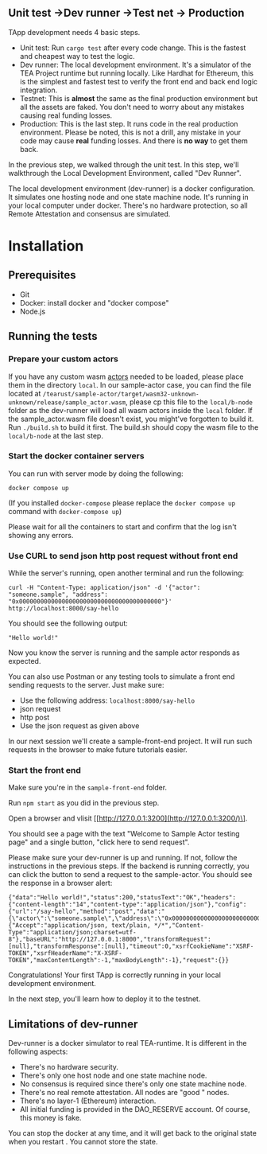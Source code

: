 ## Unit test ->Dev runner ->Test net -> Production

TApp development needs 4 basic steps. 

* Unit test: Run `cargo test` after every code change. This is the fastest and cheapest way to test the logic.
* Dev runner: The local development environment. It's a simulator of the TEA Project runtime but running locally. Like Hardhat for Ethereum, this is the simplest and fastest test to verify the front end and back end logic integration.
* Testnet: This is **almost** the same as the final production environment but all the assets are faked. You don't need to worry about any mistakes causing real funding losses. 
* Production: This is the last step. It runs code in the real production environment. Please be noted, this is not a drill, any mistake in your code may cause **real** funding losses. And there is **no way** to get them back. 

In the previous step, we walked through the unit test. In this step, we'll walkthrough the Local Development Environment, called "Dev Runner". 

The local development environment (dev-runner) is a docker configuration. It simulates one hosting node and one state machine node. It's running in your local computer under docker. There's no hardware protection, so all Remote Attestation and consensus are simulated.

# Installation

## Prerequisites

* Git
* Docker: install docker and "docker compose"
* Node.js

## Running the tests

### Prepare your custom actors

If you have any custom wasm [actors](../../z_glossary/actor.md) needed to be loaded, please place them in the directory `local`. In our sample-actor case, you can find the file located at `/tearust/sample-actor/target/wasm32-unknown-unknown/release/sample_actor.wasm`, please cp this file to the `local/b-node` folder as the dev-runner will load all wasm actors inside the `local` folder. If the sample_actor.wasm file doesn't exist, you might've forgotten to build it. Run `./build.sh` to build it first. The build.sh should copy the wasm file to the `local/b-node` at the last step. 

### Start the docker container servers

You can run with server mode by doing the following:

````
docker compose up
````

(If you installed `docker-compose` please replace the `docker compose up` command with `docker-compose up`)

Please wait for all the containers to start and confirm that the log isn't showing any errors.

### Use CURL to send json http post request without front end

While the server's running, open another terminal and run the following:

````
curl -H "Content-Type: application/json" -d '{"actor": "someone.sample", "address": "0x0000000000000000000000000000000000000000"}' http://localhost:8000/say-hello
````

You should see the following output:

````
"Hello world!"
````

Now you know the server is running and the sample actor responds as expected.

You can also use Postman or any testing tools to simulate a front end sending requests to the server. Just make sure:

* Use the following address: `localhost:8000/say-hello`
* json request
* http post
* Use the json request as given above

In our next session we'll create a sample-front-end project. It will run such requests in the browser to make future tutorials easier.

### Start the front end

Make sure you're in the `sample-front-end` folder.

Run `npm start` as you did in the previous step.

Open a browser and vlisit \[[http://127.0.0.1:3200](http://127.0.0.1:3200/)\].

You should see a page with the text "Welcome to Sample Actor testing page" and a single button, "click here to send request".

Please make sure your dev-runner is up and running. If not, follow the instructions in the previous steps. If the backend is running correctly, you can click the button to send a request to the sample-actor. You should see the response in a browser alert: 

````
{"data":"Hello world!","status":200,"statusText":"OK","headers":{"content-length":"14","content-type":"application/json"},"config":{"url":"/say-hello","method":"post","data":"{\"actor\":\"someone.sample\",\"address\":\"0x000000000000000000000000000000000000000f\"}","headers":{"Accept":"application/json, text/plain, */*","Content-Type":"application/json;charset=utf-8"},"baseURL":"http://127.0.0.1:8000","transformRequest":[null],"transformResponse":[null],"timeout":0,"xsrfCookieName":"XSRF-TOKEN","xsrfHeaderName":"X-XSRF-TOKEN","maxContentLength":-1,"maxBodyLength":-1},"request":{}}
````

Congratulations! Your first TApp is correctly running in your local development environment. 

In the next step, you'll learn how to deploy it to the testnet.

## Limitations of dev-runner

Dev-runner is a docker simulator to real TEA-runtime. It is different in the following aspects:

* There's no hardware security. 
* There's only one host node and one state machine node.
* No consensus is required since there's only one state machine node.
* There's no real remote attestation. All nodes are "good " nodes.
* There's no layer-1 (Ethereum) interaction. 
* All initial funding is provided in the DAO_RESERVE account. Of course, this money is fake.

You can stop the docker at any time, and it will get back to the original state when you restart . You cannot store the state.
